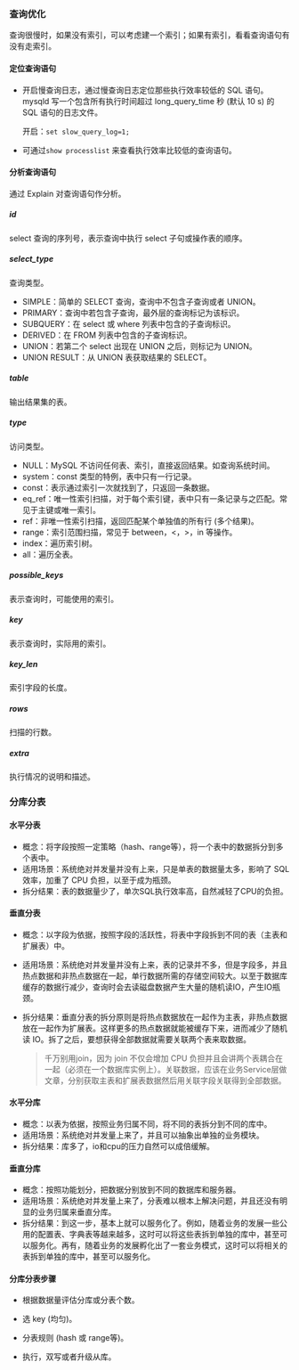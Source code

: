 ### 查询优化

查询很慢时，如果没有索引，可以考虑建一个索引；如果有索引，看看查询语句有没有走索引。

#### 定位查询语句

* 开启慢查询日志，通过慢查询日志定位那些执行效率较低的 SQL 语句。mysqld 写一个包含所有执行时间超过 long_query_time 秒 (默认 10 s) 的 SQL 语句的日志文件。

  开启：`set slow_query_log=1;`

* 可通过`show processlist` 来查看执行效率比较低的查询语句。


#### 分析查询语句

通过 Explain 对查询语句作分析。

##### id

select 查询的序列号，表示查询中执行 select 子句或操作表的顺序。

##### select_type

查询类型。

* SIMPLE：简单的 SELECT 查询，查询中不包含子查询或者 UNION。
* PRIMARY：查询中若包含子查询，最外层的查询标记为该标识。
* SUBQUERY：在 select 或 where 列表中包含的子查询标识。
* DERIVED：在 FROM 列表中包含的子查询标识。
* UNION：若第二个  select 出现在 UNION 之后，则标记为 UNION。
* UNION RESULT：从 UNION 表获取结果的 SELECT。

##### table

输出结果集的表。

##### type

访问类型。

* NULL：MySQL 不访问任何表、索引，直接返回结果。如查询系统时间。
* system：const 类型的特例，表中只有一行记录。
* const：表示通过索引一次就找到了，只返回一条数据。
* eq_ref：唯一性索引扫描，对于每个索引键，表中只有一条记录与之匹配。常见于主键或唯一索引。
* ref：非唯一性索引扫描，返回匹配某个单独值的所有行 (多个结果)。
* range：索引范围扫描，常见于 between，<，>，in 等操作。
* index：遍历索引树。
* all：遍历全表。

##### possible_keys

表示查询时，可能使用的索引。

##### key

表示查询时，实际用的索引。

##### key_len

索引字段的长度。

##### rows

扫描的行数。

##### extra

执行情况的说明和描述。

### 分库分表

#### 水平分表

* 概念：将字段按照一定策略（hash、range等），将一个表中的数据拆分到多个表中。
* 适用场景：系统绝对并发量并没有上来，只是单表的数据量太多，影响了 SQL 效率，加重了 CPU 负担，以至于成为瓶颈。
* 拆分结果：表的数据量少了，单次SQL执行效率高，自然减轻了CPU的负担。

#### 垂直分表

* 概念：以字段为依据，按照字段的活跃性，将表中字段拆到不同的表（主表和扩展表）中。

* 适用场景：系统绝对并发量并没有上来，表的记录并不多，但是字段多，并且热点数据和非热点数据在一起，单行数据所需的存储空间较大。以至于数据库缓存的数据行减少，查询时会去读磁盘数据产生大量的随机读IO，产生IO瓶颈。

* 拆分结果：垂直分表的拆分原则是将热点数据放在一起作为主表，非热点数据放在一起作为扩展表。这样更多的热点数据就能被缓存下来，进而减少了随机读 IO。拆了之后，要想获得全部数据就需要关联两个表来取数据。

  > 千万别用join，因为 join 不仅会增加 CPU 负担并且会讲两个表耦合在一起（必须在一个数据库实例上）。关联数据，应该在业务Service层做文章，分别获取主表和扩展表数据然后用关联字段关联得到全部数据。

#### 水平分库

* 概念：以表为依据，按照业务归属不同，将不同的表拆分到不同的库中。
* 适用场景：系统绝对并发量上来了，并且可以抽象出单独的业务模块。
* 拆分结果：库多了，io和cpu的压力自然可以成倍缓解。

#### 垂直分库

* 概念：按照功能划分，把数据分别放到不同的数据库和服务器。
* 适用场景：系统绝对并发量上来了，分表难以根本上解决问题，并且还没有明显的业务归属来垂直分库。
* 拆分结果：到这一步，基本上就可以服务化了。例如，随着业务的发展一些公用的配置表、字典表等越来越多，这时可以将这些表拆到单独的库中，甚至可以服务化。再有，随着业务的发展孵化出了一套业务模式，这时可以将相关的表拆到单独的库中，甚至可以服务化。

#### 分库分表步骤

* 根据数据量评估分库或分表个数。

* 选 key (均匀)。

* 分表规则 (hash 或 range等)。

* 执行，双写或者升级从库。